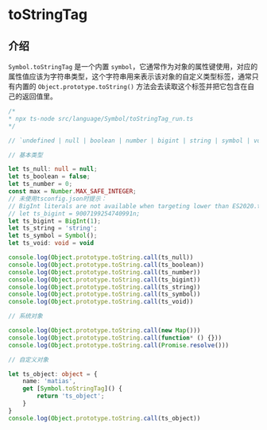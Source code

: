 <!--
 * @Author: tangdaoyong
 * @Date: 2020-12-23 09:43:12
 * @LastEditors: tangdaoyong
 * @LastEditTime: 2020-12-23 10:20:09
 * @Description: toStringTag
-->
# toStringTag

## 介绍

`Symbol.toStringTag` 是一个内置 `symbol`，它通常作为对象的属性键使用，对应的属性值应该为字符串类型，这个字符串用来表示该对象的自定义类型标签，通常只有内置的 `Object.prototype.toString()` 方法会去读取这个标签并把它包含在自己的返回值里。

```ts
/*
* npx ts-node src/language/Symbol/toStringTag_run.ts
*/

// `undefined | null | boolean | number | bigint | string | symbol | void | object | unknown | never | any`

// 基本类型

let ts_null: null = null;
let ts_boolean = false;
let ts_number = 0;
const max = Number.MAX_SAFE_INTEGER;
// 未使用tsconfig.json时提示：
// BigInt literals are not available when targeting lower than ES2020.ts(2737)
// let ts_bigint = 9007199254740991n;
let ts_bigint = BigInt(1);
let ts_string = 'string';
let ts_symbol = Symbol();
let ts_void: void = void

console.log(Object.prototype.toString.call(ts_null))
console.log(Object.prototype.toString.call(ts_boolean))
console.log(Object.prototype.toString.call(ts_number))
console.log(Object.prototype.toString.call(ts_bigint))
console.log(Object.prototype.toString.call(ts_string))
console.log(Object.prototype.toString.call(ts_symbol))
console.log(Object.prototype.toString.call(ts_void))

// 系统对象

console.log(Object.prototype.toString.call(new Map()))
console.log(Object.prototype.toString.call(function* () {}))
console.log(Object.prototype.toString.call(Promise.resolve()))

// 自定义对象

let ts_object: object = {
    name: 'matias',
    get [Symbol.toStringTag]() {
        return 'ts_object';
    }
}
console.log(Object.prototype.toString.call(ts_object))
```